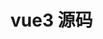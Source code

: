 <!--
 * @Author: xinxu
 * @Date: 2022-07-18 22:17:56
 * @LastEditors: xinxu
 * @LastEditTime: 2022-07-18 22:18:09
 * @FilePath: /azzlzzxz.github.io/docs/vue/vue3源码.md
-->
# vue3 源码